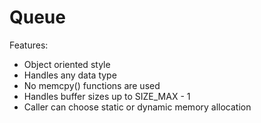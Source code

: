 # Queue

Features:

- Object oriented style
- Handles any data type
- No memcpy() functions are used
- Handles buffer sizes up to SIZE_MAX - 1
- Caller can choose static or dynamic memory allocation

